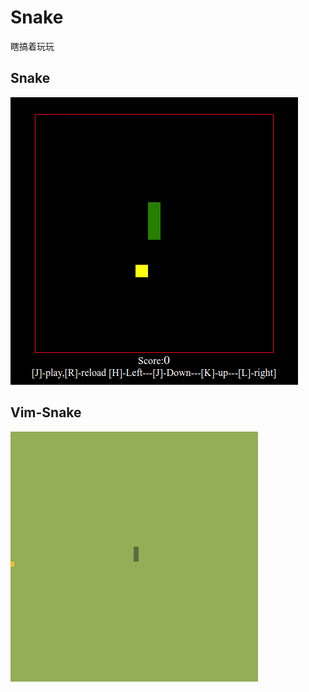 # Snake
瞎搞着玩玩

## Snake
![Snake](assets/Snake.gif)

## Vim-Snake
![Vim-Snake](assets/vim-snake.png)

